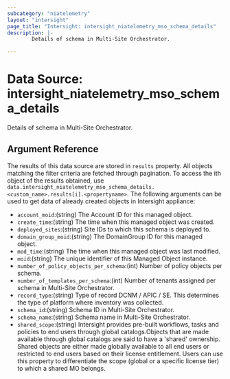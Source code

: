 ```yaml
---
subcategory: "niatelemetry"
layout: "intersight"
page_title: "Intersight: intersight_niatelemetry_mso_schema_details"
description: |-
        Details of schema in Multi-Site Orchestrator.

---
```


# Data Source: intersight_niatelemetry_mso_schema_details
Details of schema in Multi-Site Orchestrator.
## Argument Reference
The results of this data source are stored in `results` property.
All objects matching the filter criteria are fetched through pagination.
To access the ith object of the results obtained, use `data.intersight_niatelemetry_mso_schema_details.<custom_name>.results[i].<propertyname>`.
The following arguments can be used to get data of already created objects in Intersight appliance:
* `account_moid`:(string) The Account ID for this managed object. 
* `create_time`:(string) The time when this managed object was created. 
* `deployed_sites`:(string) Site IDs to which this schema is deployed to. 
* `domain_group_moid`:(string) The DomainGroup ID for this managed object. 
* `mod_time`:(string) The time when this managed object was last modified. 
* `moid`:(string) The unique identifier of this Managed Object instance. 
* `number_of_policy_objects_per_schema`:(int) Number of policy objects per schema. 
* `number_of_templates_per_schema`:(int) Number of tenants assigned per schema in Multi-Site Orchestrator. 
* `record_type`:(string) Type of record DCNM / APIC / SE. This determines the type of platform where inventory was collected. 
* `schema_id`:(string) Schema ID in Multi-Site Orchestrator. 
* `schema_name`:(string) Schema name in Multi-Site Orchestrator. 
* `shared_scope`:(string) Intersight provides pre-built workflows, tasks and policies to end users through global catalogs.Objects that are made available through global catalogs are said to have a 'shared' ownership. Shared objects are either made globally available to all end users or restricted to end users based on their license entitlement. Users can use this property to differentiate the scope (global or a specific license tier) to which a shared MO belongs. 
 
